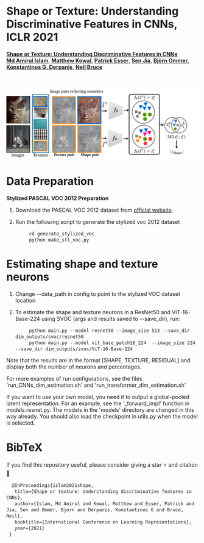 #  Shape or Texture: Understanding Discriminative Features in CNNs, ICLR 2021

**[Shape or Texture: Understanding Discriminative Features in CNNs](https://openreview.net/forum?id=NcFEZOi-rLa)**
<br>
**[Md Amirul Islam](https://www.cs.ryerson.ca/~amirul/)**, **[Matthew Kowal](https://mkowal2.github.io/)**, **[Patrick Esser](https://github.com/pesser/)**, **[Sen Jia](https://scholar.google.com/citations?user=WOsy1foAAAAJ&hl=en)**, **[Björn Ommer](https://hci.iwr.uni-heidelberg.de/people/bommer)**, **[Konstantinos G. Derpanis](https://www.cs.ryerson.ca/~kosta/)**, **[Neil Bruce](http://socs.uoguelph.ca/~brucen/)** 

<br>

![Alt text](dim_estimation/assets/dim_est.png?raw=true "Title")
<br>

#  Data Preparation
**Stylized PASCAL VOC 2012 Preparation**

1. Download the PASCAL VOC 2012 dataset from [official website](http://host.robots.ox.ac.uk/pascal/VOC/voc2012/).

2. Run the following script to generate the stylized voc 2012 dataset

            cd generate_stylized_voc
            python make_stl_voc.py


#  Estimating shape and texture neurons

1. Change --data_path in config to point to the stylized VOC dataset location

2. To estimate the shape and texture neurons in a ResNet50 and ViT-16-Base-224 using SVOC (args and results saved to --save_dir), run:

            python main.py --model resnet50 --image_size 513 --save_dir dim_outputs/svoc/resnet50
            python main.py --model vit_base_patch16_224  --image_size 224 --save_dir dim_outputs/svoc/ViT-16-Base-224

Note that the results are in the format \[SHAPE, TEXTURE, RESIDUAL\] and display both the number of neurons and percentages. 

For more examples of run configurations, see the files 'run_CNNs_dim_estimation.sh' and 'run_transformer_dim_estimation.sh'

If you want to use your own model, you need it to output a global-pooled latent representation. For an example, see the '_forward_impl' function in models.resnet.py. The models in the 'models' directory are changed in this way already. You should also load the checkpoint in utils.py when the model is selected.

# BibTeX
If you find this repository useful, please consider giving a star :star: and citation :t-rex:


      @InProceedings{islam2021shape,
       title={Shape or texture: Understanding discriminative features in CNNs},
       author={Islam, Md Amirul and Kowal, Matthew and Esser, Patrick and Jia, Sen and Ommer, Bjorn and Derpanis, Konstantinos G and Bruce, Neil},
       booktitle={International Conference on Learning Representations},
       year={2021}
     }


